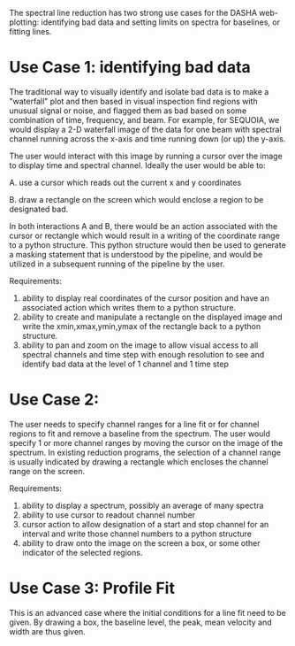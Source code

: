 The spectral line reduction has two strong use cases for the DASHA
web-plotting: identifying bad data and setting limits on spectra
for baselines, or fitting lines.

# Use Case 1: identifying bad data

The traditional way to visually identify and isolate bad data is
to make a "waterfall" plot and then based in visual inspection find
regions with unusual signal or noise, and flagged them as bad based
on some combination of time, frequency, and beam. For example, for
SEQUOIA, we would display a 2-D waterfall image of the data for one beam with 
spectral channel running across the x-axis and time running down (or up)
the y-axis. 

The user would interact with this image by running a cursor over
the image to display time and spectral channel. Ideally the user
would be able to:

 A. use a cursor which reads out the current x and y coordinates

 B. draw a rectangle on the screen which would enclose a region to be
    designated bad.

In both interactions A and B, there would be an action associated
with the cursor or rectangle which would result in a writing of the
coordinate range to a python structure. This python structure would
then be used to generate a masking statement that is understood
by the pipeline, and would be utilized in a subsequent running of the
pipeline by the user.

Requirements: 

1. ability to display real coordinates of the cursor position and have
     an associated action which writes them to a python structure.
2. ability to create and manipulate a rectangle on the displayed image 
     and write the xmin,xmax,ymin,ymax of the rectangle back to a
     python structure.
3. ability to pan and zoom on the image to allow visual access to all
     spectral channels and time step with enough resolution to see
     and identify bad data at the level of 1 channel and 1 time step

# Use Case 2: 

The user needs to specify channel ranges for a line fit or for 
channel regions to fit and remove a baseline from the spectrum. The
user would specify 1 or more channel ranges by moving the cursor
on the image of the spectrum. In existing reduction programs, the
selection of a channel range is usually indicated by drawing a rectangle
which encloses the channel range on the screen.

Requirements:

1. ability to display a spectrum, possibly an average of many spectra
2. ability to use cursor to readout channel number
3. cursor action to allow designation of a start and stop channel for
     an interval and write those channel numbers to a python structure
4. ability to draw onto the image on the screen a box, or some other
     indicator of the selected regions.

 
# Use Case 3: Profile Fit

This is an advanced case where the initial conditions for a line fit
need to be given.
By drawing a box, the baseline level, the peak, mean velocity and width
are thus given. 
